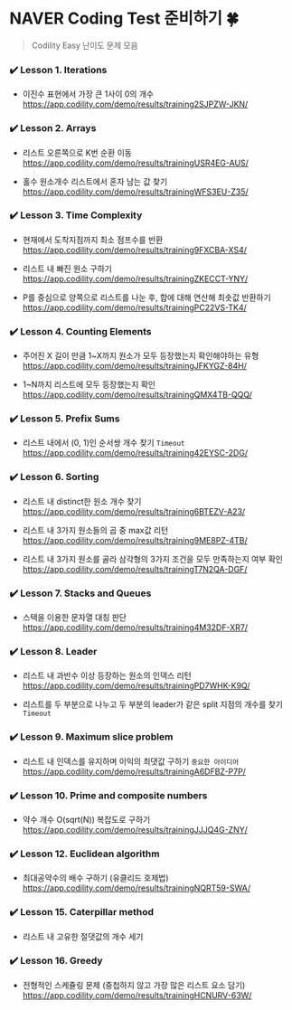 # NAVER Coding Test 준비하기 🍀
> Codility Easy 난이도 문제 모음 

### ✔️ Lesson 1. Iterations
- 이진수 표현에서 가장 큰 1사이 0의 개수      
https://app.codility.com/demo/results/training2SJPZW-JKN/


### ✔️ Lesson 2. Arrays
- 리스트 오른쪽으로 K번 순환 이동    
https://app.codility.com/demo/results/trainingUSR4EG-AUS/

- 홀수 원소개수 리스트에서 혼자 남는 값 찾기    
https://app.codility.com/demo/results/trainingWFS3EU-Z35/


### ✔️ Lesson 3. Time Complexity
- 현재에서 도착지점까지 최소 점프수를 반환     
https://app.codility.com/demo/results/training9FXCBA-XS4/

- 리스트 내 빠진 원소 구하기    
https://app.codility.com/demo/results/trainingZKECCT-YNY/

- P를 중심으로 양쪽으로 리스트를 나눈 후, 합에 대해 연산해 최솟값 반환하기      
https://app.codility.com/demo/results/trainingPC22VS-TK4/


### ✔️ Lesson 4. Counting Elements 
- 주어진 X 길이 만큼 1~X까지 원소가 모두 등장했는지 확인해야하는 유형            
https://app.codility.com/demo/results/trainingJFKYGZ-84H/

- 1~N까지 리스트에 모두 등장했는지 확인               
https://app.codility.com/demo/results/trainingQMX4TB-QQQ/


### ✔️ Lesson 5. Prefix Sums
- 리스트 내에서 (0, 1)인 순서쌍 개수 찾기 `Timeout`    
https://app.codility.com/demo/results/training42EYSC-2DG/


### ✔️ Lesson 6. Sorting
- 리스트 내 distinct한 원소 개수 찾기          
https://app.codility.com/demo/results/training6BTEZV-A23/

- 리스트 내 3가지 원소들의 곱 중 max값 리턴     
https://app.codility.com/demo/results/training9ME8PZ-4TB/

- 리스트 내 3가지 원소를 골라 삼각형의 3가지 조건을 모두 만족하는지 여부 확인        
https://app.codility.com/demo/results/trainingT7N2QA-DGF/

### ✔️ Lesson 7. Stacks and Queues
- 스택을 이용한 문자열 대칭 판단       
https://app.codility.com/demo/results/training4M32DF-XR7/


### ✔️ Lesson 8. Leader
- 리스트 내 과반수 이상 등장하는 원소의 인덱스 리턴      
https://app.codility.com/demo/results/trainingPD7WHK-K9Q/

- 리스트를 두 부분으로 나누고 두 부분의 leader가 같은 split 지점의 개수를 찾기 `Timeout`  


### ✔️ Lesson 9. Maximum slice problem   
- 리스트 내 인덱스를 유지하며 이익의 최댓값 구하기 `중요한 아이디어`     
https://app.codility.com/demo/results/trainingA6DFBZ-P7P/


### ✔️ Lesson 10. Prime and composite numbers
- 약수 개수 O(sqrt(N)) 복잡도로 구하기    
https://app.codility.com/demo/results/trainingJJJQ4G-ZNY/


### ✔️ Lesson 12. Euclidean algorithm
- 최대공약수의 배수 구하기 (유클리드 호제법)    
https://app.codility.com/demo/results/trainingNQRT59-SWA/


### ✔️ Lesson 15. Caterpillar method
- 리스트 내 고유한 절댓값의 개수 세기 

### ✔️ Lesson 16. Greedy
- 전형적인 스케쥴링 문제 (중첩하지 않고 가장 많은 리스트 요소 담기)           
https://app.codility.com/demo/results/trainingHCNURV-63W/
